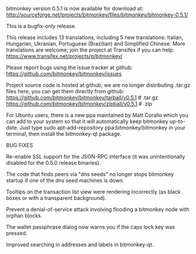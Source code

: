 bitmonkey version 0.5.1 is now available for download at:
http://sourceforge.net/projects/bitmonkey/files/bitmonkey/bitmonkey-0.5.1/

This is a bugfix-only release.

This release includes 13 translations, including 5 new translations:
Italian, Hungarian, Ukranian, Portuguese (Brazilian) and Simplified Chinese.
More translations are welcome; join the project at Transifex if you can help:
https://www.transifex.net/projects/p/bitmonkey/

Please report bugs using the issue tracker at github:
https://github.com/bitmonkey/bitmonkey/issues

Project source code is hosted at github; we are no longer
distributing .tar.gz files here, you can get them
directly from github:
https://github.com/bitmonkey/bitmonkey/tarball/v0.5.1  # .tar.gz
https://github.com/bitmonkey/bitmonkey/zipball/v0.5.1  # .zip

For Ubuntu users, there is a new ppa maintained by Matt Corallo which
you can add to your system so that it will automatically keep
bitmonkey up-to-date.  Just type
sudo apt-add-repository ppa:bitmonkey/bitmonkey
in your terminal, then install the bitmonkey-qt package.


BUG FIXES

Re-enable SSL support for the JSON-RPC interface (it was unintentionally
disabled for the 0.5.0 release binaries).

The code that finds peers via "dns seeds" no longer stops bitmonkey startup
if one of the dns seed machines is down.

Tooltips on the transaction list view were rendering incorrectly (as black boxes
or with a transparent background).

Prevent a denial-of-service attack involving flooding a bitmonkey node with
orphan blocks.

The wallet passphrase dialog now warns you if the caps lock key was pressed.

Improved searching in addresses and labels in bitmonkey-qt.
